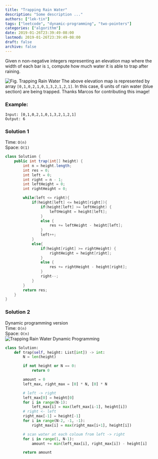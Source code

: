 ```yaml
---
title: "Trapping Rain Water"
description: "Some description ..."
authors: ["lek-tin"]
tags: ["leetcode", "dynamic-programming", "two-pointers"]
categories: ["algorithm"]
date: 2019-01-26T23:39:49-08:00
lastmod: 2019-01-26T23:39:49-08:00
draft: false
archive: false
---
```

Given n non-negative integers representing an elevation map where the width of each bar is `1`, compute how much water it is able to trap after raining.

![Fig. Trapping Rain Water](https://assets.leetcode.com/uploads/2018/10/22/rainwatertrap.png)
The above elevation map is represented by array `[0,1,0,2,1,0,1,3,2,1,2,1]`. In this case, 6 units of rain water (blue section) are being trapped. Thanks Marcos for contributing this image!

### Example:
```
Input: [0,1,0,2,1,0,1,3,2,1,2,1]
Output: 6
```

### Solution 1

Time: `O(n)`  
Space: `O(1)`  
```java
class Solution {
    public int trap(int[] height) {
        int n = height.length;
        int res = 0;
        int left = 0;
        int right = n - 1;
        int leftHeight = 0;
        int rightHeight = 0;

        while(left <= right){
            if(height[left] <= height[right]){
                if(height[left] >= leftHeight) {
                    leftHeight = height[left];
                }
                else {
                    res += leftHeight - height[left];
                }
                left++;
            }
            else{
                if(height[right] >= rightHeight) {
                    rightHeight = height[right];
                }
                else {
                    res += rightHeight - height[right];
                }
                right--;
            }
        }
        return res;
    }
}
```

### Solution 2

Dynamic programming version  
Time: `O(n)`  
Space: `O(n)`  
![Trapping Rain Water Dynamic Programming](/img/post/trapping_rain_water-dynamic-programming.png)
```python
class Solution:
    def trap(self, height: List[int]) -> int:
        N = len(height)

        if not height or N == 0:
            return 0

        amount = 0
        left_max, right_max = [0] * N, [0] * N

        # left -> right
        left_max[0] = height[0]
        for i in range(N-1):
            left_max[i] = max(left_max[i-1], height[i])
        # right <- left
        right_max[-1] = height[-1]
        for i in range(N-2, -1, -1):
            right_max[i] = max(right_max[i+1], height[i])

        # scan water at each coloum from left -> right
        for i in range(1, N-1):
            amount += min(left_max[i], right_max[i]) - height[i]

        return amount
```